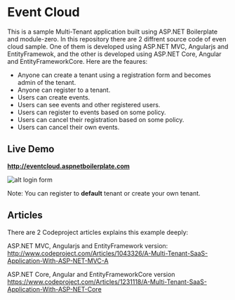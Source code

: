 # Event Cloud
 
This is a sample Multi-Tenant application built using ASP.NET Boilerplate and module-zero. 
In this repository there are 2 diffrent source code of even cloud sample.
One of them is developed using ASP.NET MVC, Angularjs and EntityFramewok, and the other 
is developed using ASP.NET Core, Angular and EntityFrameworkCore. 
Here are the feaures:

* Anyone can create a tenant using a registration form and becomes admin of the tenant.
* Anyone can register to a tenant.
* Users can create events.
* Users can see events and other registered users.
* Users can register to events based on some policy.
* Users can cancel their registration based on some policy.
* Users can cancel their own events.

## Live Demo

__http://eventcloud.aspnetboilerplate.com__

![alt login form](https://github.com/aspnetboilerplate/aspnetboilerplate/blob/dev/doc/WebSite/Articles/Developing-a-Multi-Tenant-SaaS-Application-with-ASP.NET-MVC-EntityFramework-AngularJs/login-page-v2.jpg)

Note: You can register to __default__ tenant or create your own tenant.

## Articles

There are 2 Codeproject articles explains this example deeply:

ASP.NET MVC, Angularjs and EntityFramework version:
http://www.codeproject.com/Articles/1043326/A-Multi-Tenant-SaaS-Application-With-ASP-NET-MVC-A

ASP.NET Core, Angular and EntityFrameworkCore version
https://www.codeproject.com/Articles/1231118/A-Multi-Tenant-SaaS-Application-With-ASP-NET-Core
